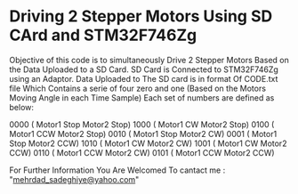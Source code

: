 # Driving 2 Stepper Motors Using SD CArd and STM32F746Zg

Objective of this code is to simultaneously Drive 2 Stepper Motors Based on the Data Uploaded to a SD Card. SD Card is Connected to STM32F746Zg using an Adaptor.
Data Uploaded to The SD card is in format Of CODE.txt file Which Contains a serie of four zero and one (Based on the Motors Moving Angle in each Time Sample)
Each set of numbers are defined as below:

0000 ( Motor1 Stop Motor2 Stop)
1000 ( Motor1 CW Motor2 Stop)
0100 ( Motor1 CCW Motor2 Stop)
0010 ( Motor1 Stop Motor2 CW)
0001 ( Motor1 Stop Motor2 CCW)
1010 ( Motor1 CW Motor2 CW)
1001 ( Motor1 CW Motor2 CCW)
0110 ( Motor1 CCW Motor2 CW)
0101 ( Motor1 CCW Motor2 CCW)

For Further Information You Are Welcomed To cantact me : "mehrdad_sadeghiye@yahoo.com"




